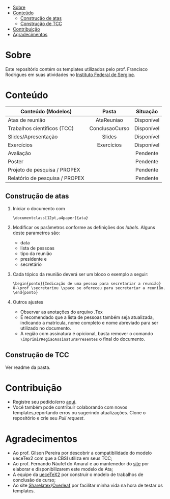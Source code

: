 <!-- TOC depthFrom:1 depthTo:6 orderedList:false -->

- [Sobre](#sobre)
- [Conteúdo](#conteúdo)
    - [Construção de atas](#construção-de-atas)
    - [Construção de TCC](#construção-de-tcc)
- [Contribuição](#contribuição)
- [Agradecimentos](#agradecimentos)

<!-- /TOC -->

# Sobre

Este repositório contém os templates utilizados pelo prof. Francisco Rodrigues em suas atividades no [Instituto Federal de Sergipe](http://www.ifs.edu.br).

# Conteúdo

| Conteúdo (Modelos)             | Pasta          | Situação   |
| ------------------------------ | :------------: | :--------: |
| Atas de reunião                | AtaReuniao     | Disponível |
| Trabalhos científicos (TCC)    | ConclusaoCurso | Disponível |
| Slides/Apresentação            | Slides         | Disponível |
| Exercícios                     | Exercícios     | Disponível |
| Avaliação                      |                | Pendente   |
| Poster                         |                | Pendente   |
| Projeto de pesquisa / PROPEX   |                | Pendente   |
| Relatório de pesquisa / PROPEX |                | Pendente   |

## Construção de atas

1. Iniciar o documento com

    ```
    \documentclass[12pt,a4paper]{ata}
    ```

2. Modificar os parâmetros conforme as definições dos *labels*. Alguns deste parametros são:
    * data
    * lista de pessoas
    * tipo da reunião 
    * presidente e 
    * secretário

3. Cada tópico da reunião deverá ser um bloco o exemplo a seguir:

    ```
    \begin{ponto}{Indicação de uma pessoa para secretariar a reunião}
    O~\prof \secretariou \space se ofereceu para secretariar a reunião.
    \end{ponto}
    ```

4. Outros ajustes

    * Observar as anotações do arquivo .Tex
    * É recomendado que a lista de pessoas também seja atualizada, indicando a matrícula, nome completo e nome abreviado para ser utilizado no documento.
    * A região com assinatura é opicional, basta remover o comando ```\imprimirRegiaoAssinaturaPresentes``` o final do documento.

## Construção de TCC

Ver readme da pasta.


# Contribuição

* Registre seu pedido/erro [aqui](https://bitbucket.org/frchicoifs/template_doc_cbsi_ifs_latex/issues?status=new&status=open).
* Você também pode contribuir colaborando com novos templates,reportando erros ou sugerindo atualizações. Clone o repositório e crie seu *Pull request*.

# Agradecimentos

* Ao prof. Gilson Pereira por descobrir a compatibilidade do modelo ueceTex2 com que a CBSI utiliza em seus TCC;
* Ao prof. Fernando Náufel do Amaral e ao mantenedor do [site](http://angg.twu.net/LATEX/) por elaborar e disponibilizarem este modelo de Ata;
* A equipe da [ueceTeX2](https://github.com/thiagodnf/uecetex2) por construir o modelo de trabalhos de conclusão de curso;
* Ao site [Sharelatex](http://www.Sharelatex.com)/[Overleaf](http://overleaf.com/) por facilitar minha vida na hora de testar os templates.
